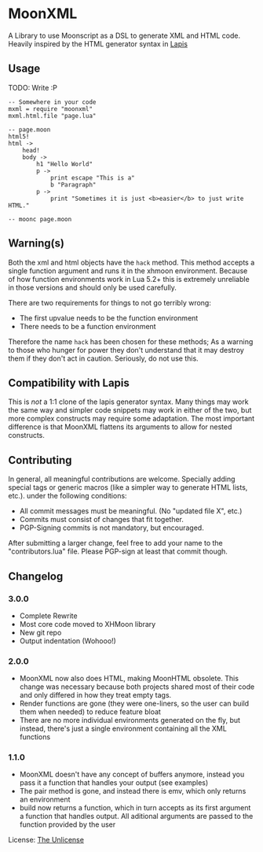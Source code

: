 MoonXML
========

A Library to use Moonscript as a DSL to generate XML and HTML code.
Heavily inspired by the HTML generator syntax in [Lapis][lapis]

Usage
--------------------------------------------------------------------------------

TODO: Write :P

	-- Somewhere in your code
	mxml = require "moonxml"
	mxml.html.file "page.lua"

	-- page.moon
	html5!
	html ->
		head!
		body ->
			h1 "Hello World"
			p ->
				print escape "This is a"
				b "Paragraph"
			p ->
				print "Sometimes it is just <b>easier</b> to just write HTML."
	
	-- moonc page.moon

Warning(s)
--------------------------------------------------------------------------------

Both the xml and html objects have the `hack` method.
This method accepts a single function argument and runs it in the xhmoon
environment.
Because of how function environments work in Lua 5.2+ this is extremely
unreliable in those versions and should only be used carefully.

There are two requirements for things to not go terribly wrong:

- The first upvalue needs to be the function environment
- There needs to be a function environment

Therefore the name `hack` has been chosen for these methods;
As a warning to those who hunger for power they don't understand that it may
destroy them if they don't act in caution.
Seriously, do not use this.

Compatibility with Lapis
--------------------------------------------------------------------------------

This is *not* a 1:1 clone of the lapis generator syntax.
Many things may work the same way and simpler code snippets may work in either
of the two, but more complex constructs may require some adaptation.
The most important difference is that MoonXML flattens its arguments to allow
for nested constructs.

Contributing
--------------------------------------------------------------------------------

In general, all meaningful contributions are welcome. Specially adding special
tags or generic macros (like a simpler way to generate HTML lists, etc.). under
the following conditions:

- All commit messages must be meaningful. (No "updated file X", etc.)
- Commits must consist of changes that fit together.
- PGP-Signing commits is not mandatory, but encouraged.

After submitting a larger change, feel free to add your name to the
"contributors.lua" file. Please PGP-sign at least that commit though.

Changelog
--------------------------------------------------------------------------------

### 3.0.0

- Complete Rewrite
- Most core code moved to XHMoon library
- New git repo
- Output indentation (Wohooo!)

### 2.0.0

- MoonXML now also does HTML, making MoonHTML obsolete. This change was necessary because both projects shared most of their code and only differed in how they treat empty tags.
- Render functions are gone (they were one-liners, so the user can build them when needed) to reduce feature bloat
- There are no more individual environments generated on the fly, but instead, there's just a single environment containing all the XML functions

### 1.1.0

- MoonXML doesn't have any concept of buffers anymore, instead you pass it a function that handles your output (see examples)
- The pair method is gone, and instead there is emv, which only returns an environment
- build now returns a function, which in turn accepts as its first argument a function that handles output.  All aditional arguments are passed to the function provided by the user

License: [The Unlicense][unlicense]

[lapis]:     //leafo.net/lapis "Lapis: Webb-application framework for Lua/Moonscript"
[unlicense]: //unlicense.org   "The Unlicense"

